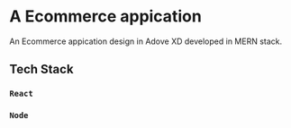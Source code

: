 # A Ecommerce appication

An Ecommerce appication design in Adove XD developed in MERN stack.

## Tech Stack

### `React`
### `Node`


